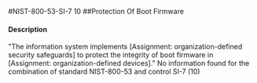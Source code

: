 #NIST-800-53-SI-7 10
##Protection Of Boot Firmware
#### Description
"The information system implements [Assignment: organization-defined security safeguards] to protect the integrity of boot firmware in [Assignment: organization-defined devices]."
No information found for the combination of standard NIST-800-53 and control SI-7 (10)
